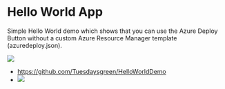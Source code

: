 Hello World App
====================
Simple Hello World demo which shows that you can use the Azure Deploy Button without a custom Azure Resource Manager template (azuredeploy.json).

<a href="https://azuredeploy.net/" target="_blank"><img src="http://azuredeploy.net/deploybutton.png"/></a>
- https://github.com/Tuesdaysgreen/HelloWorldDemo
- <a href="https://azuredeploy.net/" target="_blank">
    <img src="http://azuredeploy.net/deploybutton.png"/>
</a>
